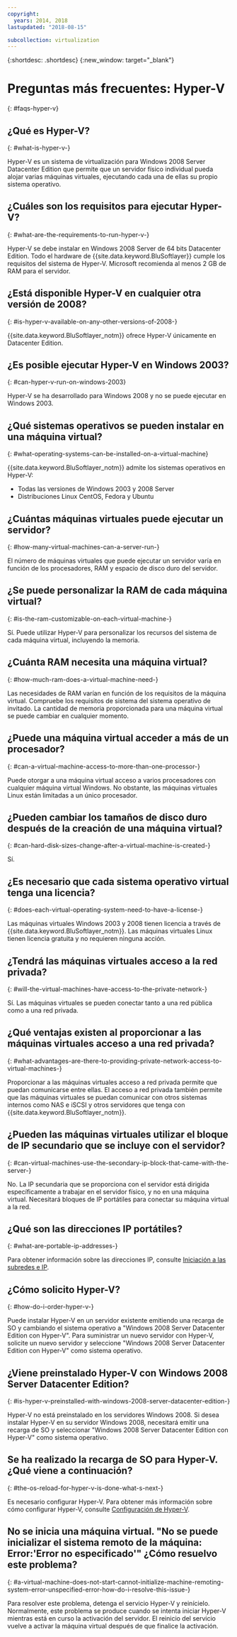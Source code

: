 ```yaml
---
copyright:
  years: 2014, 2018
lastupdated: "2018-08-15"

subcollection: virtualization
---
```

{:shortdesc: .shortdesc}
{:new_window: target="_blank"}

# Preguntas más frecuentes: Hyper-V
{: #faqs-hyper-v}

## ¿Qué es Hyper-V?
{: #what-is-hyper-v-}

Hyper-V es un sistema de virtualización para Windows 2008 Server Datacenter Edition que permite que un servidor físico individual pueda alojar varias máquinas virtuales, ejecutando cada una de ellas su propio sistema operativo.

## ¿Cuáles son los requisitos para ejecutar Hyper-V?
{: #what-are-the-requirements-to-run-hyper-v-}

Hyper-V se debe instalar en Windows 2008 Server de 64 bits Datacenter Edition. Todo el hardware de {{site.data.keyword.BluSoftlayer}} cumple los requisitos del sistema de Hyper-V. Microsoft recomienda al menos 2 GB de RAM para el servidor.

## ¿Está disponible Hyper-V en cualquier otra versión de 2008?
{: #is-hyper-v-available-on-any-other-versions-of-2008-}

{{site.data.keyword.BluSoftlayer_notm}} ofrece Hyper-V únicamente en Datacenter Edition.

## ¿Es posible ejecutar Hyper-V en Windows 2003?
{: #can-hyper-v-run-on-windows-2003}

Hyper-V se ha desarrollado para Windows 2008 y no se puede ejecutar en Windows 2003.

## ¿Qué sistemas operativos se pueden instalar en una máquina virtual?
{: #what-operating-systems-can-be-installed-on-a-virtual-machine}

{{site.data.keyword.BluSoftlayer_notm}} admite los sistemas operativos en Hyper-V:

* Todas las versiones de Windows 2003 y 2008 Server
* Distribuciones Linux CentOS, Fedora y Ubuntu

## ¿Cuántas máquinas virtuales puede ejecutar un servidor?
{: #how-many-virtual-machines-can-a-server-run-}

El número de máquinas virtuales que puede ejecutar un servidor varía en función de los procesadores, RAM y espacio de disco duro del servidor.

## ¿Se puede personalizar la RAM de cada máquina virtual?
{: #is-the-ram-customizable-on-each-virtual-machine-}

Sí. Puede utilizar Hyper-V para personalizar los recursos del sistema de cada máquina virtual, incluyendo la memoria.

## ¿Cuánta RAM necesita una máquina virtual?
{: #how-much-ram-does-a-virtual-machine-need-}

Las necesidades de RAM varían en función de los requisitos de la máquina virtual. Compruebe los requisitos de sistema del sistema operativo de invitado. La cantidad de memoria proporcionada para una máquina virtual se puede cambiar en cualquier momento.

## ¿Puede una máquina virtual acceder a más de un procesador?
{: #can-a-virtual-machine-access-to-more-than-one-processor-}

Puede otorgar a una máquina virtual acceso a varios procesadores con cualquier máquina virtual Windows. No obstante, las máquinas virtuales Linux están limitadas a un único procesador.

## ¿Pueden cambiar los tamaños de disco duro después de la creación de una máquina virtual?
{: #can-hard-disk-sizes-change-after-a-virtual-machine-is-created-}

Sí.

## ¿Es necesario que cada sistema operativo virtual tenga una licencia?
{: #does-each-virtual-operating-system-need-to-have-a-license-}

Las máquinas virtuales Windows 2003 y 2008 tienen licencia a través de {{site.data.keyword.BluSoftlayer_notm}}. Las máquinas virtuales Linux tienen licencia gratuita y no requieren ninguna acción.

## ¿Tendrá las máquinas virtuales acceso a la red privada?
{: #will-the-virtual-machines-have-access-to-the-private-network-}

Sí. Las máquinas virtuales se pueden conectar tanto a una red pública como a una red privada.

## ¿Qué ventajas existen al proporcionar a las máquinas virtuales acceso a una red privada?
{: #what-advantages-are-there-to-providing-private-network-access-to-virtual-machines-}

Proporcionar a las máquinas virtuales acceso a red privada permite que puedan comunicarse entre ellas. El acceso a red privada también permite que las máquinas virtuales se puedan comunicar con otros sistemas internos como NAS e iSCSI y otros servidores que tenga con
{{site.data.keyword.BluSoftlayer_notm}}.

## ¿Pueden las máquinas virtuales utilizar el bloque de IP secundario que se incluye con el servidor?
{: #can-virtual-machines-use-the-secondary-ip-block-that-came-with-the-server-}

No. La IP secundaria que se proporciona con el servidor está dirigida específicamente a trabajar en el servidor físico, y no en una máquina virtual. Necesitará bloques de IP portátiles para conectar su máquina virtual a la red.

## ¿Qué son las direcciones IP portátiles?
{: #what-are-portable-ip-addresses-}

Para obtener información sobre las direcciones IP, consulte
[Iniciación a las subredes e IP](/docs/infrastructure/subnets?topic=subnets-getting-started-with-subnets-and-ips).

## ¿Cómo solicito Hyper-V?
{: #how-do-i-order-hyper-v-}

Puede instalar Hyper-V en un servidor existente emitiendo una recarga de SO y cambiando el sistema operativo a "Windows 2008 Server Datacenter Edition con Hyper-V". Para suministrar un nuevo servidor con Hyper-V, solicite un nuevo servidor y seleccione "Windows 2008 Server Datacenter Edition con Hyper-V" como sistema operativo.

## ¿Viene preinstalado Hyper-V con Windows 2008 Server Datacenter Edition?
{: #is-hyper-v-preinstalled-with-windows-2008-server-datacenter-edition-}

Hyper-V no está preinstalado en los servidores Windows 2008. Si desea instalar Hyper-V en su servidor Windows 2008, necesitará emitir una recarga de SO y seleccionar "Windows 2008 Server Datacenter Edition con Hyper-V" como sistema operativo.

## Se ha realizado la recarga de SO para Hyper-V. ¿Qué viene a continuación?
{: #the-os-reload-for-hyper-v-is-done-what-s-next-}

Es necesario configurar Hyper-V. Para obtener más información sobre cómo configurar Hyper-V, consulte
[Configuración de Hyper-V](/docs/infrastructure/virtualization?topic=Virtualization-setting-up-hyper-v).

## No se inicia una máquina virtual. "No se puede inicializar el sistema remoto de la máquina: Error:'Error no especificado'" ¿Cómo resuelvo este problema?
{: #a-virtual-machine-does-not-start-cannot-initialize-machine-remoting-system-error-unspecified-error-how-do-i-resolve-this-issue-}

Para resolver este problema, detenga el servicio Hyper-V y reinícielo. Normalmente, este problema se produce cuando se intenta iniciar Hyper-V mientras está en curso la activación del servidor. El reinicio del servicio vuelve a activar la máquina virtual después de que finalice la activación.
